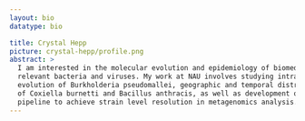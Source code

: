 ```yaml
---
layout: bio
datatype: bio

title: Crystal Hepp
picture: crystal-hepp/profile.png
abstract: >
  I am interested in the molecular evolution and epidemiology of biomedically
  relevant bacteria and viruses. My work at NAU involves studying intra-patient
  evolution of Burkholderia pseudomallei, geographic and temporal distribution
  of Coxiella burnetti and Bacillus anthracis, as well as development of a
  pipeline to achieve strain level resolution in metagenomics analysis.
---
```

